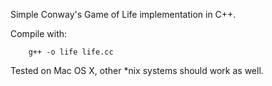 Simple Conway's Game of Life implementation in C++.

Compile with:
        
        g++ -o life life.cc

Tested on Mac OS X, other *nix systems should work as well.
